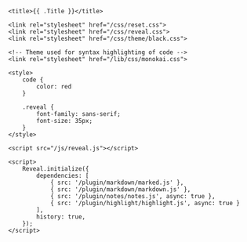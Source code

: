 <!doctype html>
<html>

<head>
	<meta charset="utf-8">
	<meta name="viewport" content="width=device-width, initial-scale=1.0, maximum-scale=1.0, user-scalable=no">

	<title>{{ .Title }}</title>

	<link rel="stylesheet" href="/css/reset.css">
	<link rel="stylesheet" href="/css/reveal.css">
	<link rel="stylesheet" href="/css/theme/black.css">

	<!-- Theme used for syntax highlighting of code -->
	<link rel="stylesheet" href="/lib/css/monokai.css">

	<style>
		code {
			color: red
		}

		.reveal {
			font-family: sans-serif;
			font-size: 35px;
		}
	</style>
</head>

<body>
	<div class="reveal">
		<div class="slides">
			<section data-markdown="/slides/01-web-intro.md"
				data-separator="^\n\n\n"
				data-separator-vertical="^\n\n"
				data-separator-notes="^Note:"></section>
		</div>
	</div>

	<script src="/js/reveal.js"></script>

	<script>
		Reveal.initialize({
			dependencies: [
				{ src: '/plugin/markdown/marked.js' },
				{ src: '/plugin/markdown/markdown.js' },
				{ src: '/plugin/notes/notes.js', async: true },
				{ src: '/plugin/highlight/highlight.js', async: true }
			],
			history: true,
		});
	</script>
</body>
</html>
